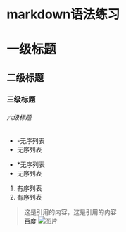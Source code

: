 # markdown语法练习
# 一级标题
## 二级标题
### 三级标题
###### 六级标题
- -无序列表
- 无序列表
* *无序列表
* 无序列表
1. 有序列表
1. 有序列表
> 这是引用的内容，这是引用的内容<br/>
[百度](http://www.baidu.com)
![图片](http://image.baidu.com/search/detail?tn=baiduimagedetail&word=%E8%B6%85%E7%BA%A7%E6%9D%8E%E5%B8%82%E6%B0%91&pn=1&cs=3125263162,497090710&pi=50075188027&catename=pcindexhot)

